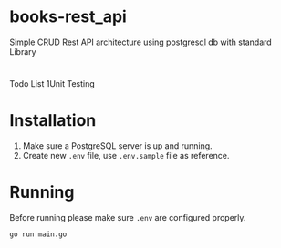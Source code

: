 # books-rest_api
Simple CRUD Rest API architecture using postgresql db with standard Library 
#
Todo List
1Unit Testing

# Installation
1. Make sure a PostgreSQL server is up and running.
2. Create new `.env` file, use `.env.sample` file as reference.


# Running
Before running please make sure `.env` are configured properly.

``` go run main.go ```